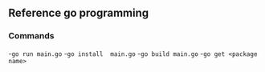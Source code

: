 ## Reference go programming 

### Commands 
-`go run main.go` 
-`go install  main.go`
-`go build main.go`
-`go get <package name>`